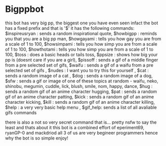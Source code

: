 # Bigppbot
this bot has very big pp, the biggest one you have even seen infact
the bot has a fixed prefix and that is '$'
it has the following commands:
$inspireusryan : sends a random inspirational quote, 
$howbigpp : reminds you that you are a big pp man,
$howgayami : tells you how gay you are from a scale of 1 to 100,
$howsimpami : tells you how simp you are from a scale of 1 to 100,
$howthotami : tells you how simp you are from a scale of 1 to 100,
$toss : does a basic heads or tails toss,
$ppsize : shows how big your pp is (doesnt care if you are a girl),
$pissoff : sends a gif of a middle finger from a pre selected set of gifs, 
$waifu : sends a gif of a waifu from a pre selected set of gifs ,
$nudes : I want you to try this for yourself ,
$cat : sends a random image of a cat ,
$dog : sends a random image of a dog,
$sfw : sends a gif or image of one of these topics at random - 
       waifu,
       neko,
       shinobu,
       megumin,
       cuddle,
       lick,
       blush,
       smile,
       nom,
       happy,
       dance,
$hug : sends a random gif of an anime character hugging,
$pat : sends a random gif of an anime character patting,
$kick : sends a random gif of an anime character kicking,
$kill : sends a random gif of an anime character killing,
$help : a very very basic help menu ,
$gif_help: sends a list of all avaliable gifs commands

there is also a not so very secret command that is... pretty nsfw to say the least and thats about it
this bot is a combined effort of eperiment69, ryanGP-0 and mackdriod 
all 3 of us are very begineer programmers hence why the bot is so simple
enjoy!

